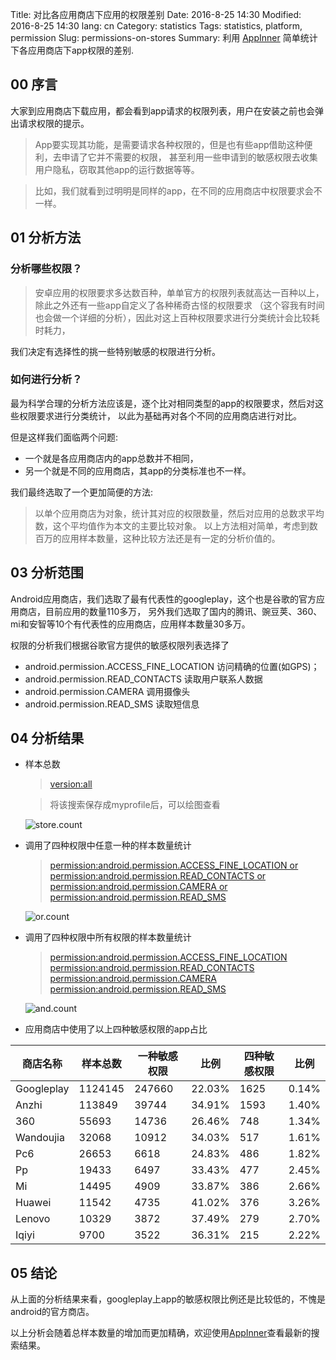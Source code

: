 Title: 对比各应用商店下应用的权限差别
Date: 2016-8-25 14:30
Modified: 2016-8-25 14:30
lang: cn
Category: statistics
Tags: statistics, platform, permission
Slug: permissions-on-stores
Summary: 利用 [AppInner](https://www.appinner.com) 简单统计下各应用商店下app权限的差别.

## 00 序言

大家到应用商店下载应用，都会看到app请求的权限列表，用户在安装之前也会弹出请求权限的提示。

> App要实现其功能，是需要请求各种权限的，但是也有些app借助这种便利，去申请了它并不需要的权限，
> 甚至利用一些申请到的敏感权限去收集用户隐私，窃取其他app的运行数据等等。

> 比如，我们就看到过明明是同样的app，在不同的应用商店中权限要求会不一样。

## 01 分析方法

### 分析哪些权限？

> 安卓应用的权限要求多达数百种，单单官方的权限列表就高达一百种以上，除此之外还有一些app自定义了各种稀奇古怪的权限要求
> （这个容我有时间也会做一个详细的分析），因此对这上百种权限要求进行分类统计会比较耗时耗力，

我们决定有选择性的挑一些特别敏感的权限进行分析。

### 如何进行分析？

最为科学合理的分析方法应该是，逐个比对相同类型的app的权限要求，然后对这些权限要求进行分类统计，
以此为基础再对各个不同的应用商店进行对比。

但是这样我们面临两个问题:

- 一个就是各应用商店内的app总数并不相同，
- 另一个就是不同的应用商店，其app的分类标准也不一样。

我们最终选取了一个更加简便的方法:

> 以单个应用商店为对象，统计其对应的权限数量，然后对应用的总数求平均数，这个平均值作为本文的主要比较对象。
> 以上方法相对简单，考虑到数百万的应用样本数量，这种比较方法还是有一定的分析价值的。 

## 03 分析范围

Android应用商店，我们选取了最有代表性的googleplay，这个也是谷歌的官方应用商店，目前应用的数量110多万，
另外我们选取了国内的腾讯、豌豆荚、360、mi和安智等10个有代表性的应用商店，应用样本数量30多万。

权限的分析我们根据谷歌官方提供的敏感权限列表选择了

- android.permission.ACCESS_FINE_LOCATION 访问精确的位置(如GPS)；
- android.permission.READ_CONTACTS 读取用户联系人数据
- android.permission.CAMERA 调用摄像头
- android.permission.READ_SMS 读取短信息

## 04 分析结果

- 样本总数

  > [version:all](https://www.appinner.com/main/search?q=version:all&page=1)

  > 将该搜索保存成myprofile后，可以绘图查看

  ![store.count]({filename}/images/permissions_stores_count.png)

- 调用了四种权限中任意一种的样本数量统计

  > [permission:android.permission.ACCESS_FINE_LOCATION or permission:android.permission.READ_CONTACTS or permission:android.permission.CAMERA or permission:android.permission.READ_SMS](https://www.appinner.com/main/search?q=(permission:android.permission.ACCESS_FINE_LOCATION)%20or%20%20(permission:android.permission.READ_CONTACTS)%20%20or%20(permission:android.permission.CAMERA)%20or%20(permission:android.permission.READ_SMS)&page=1)

  ![or.count]({filename}/images/permissions_or_count.png)

- 调用了四种权限中所有权限的样本数量统计

  > [permission:android.permission.ACCESS_FINE_LOCATION permission:android.permission.READ_CONTACTS  permission:android.permission.CAMERA  permission:android.permission.READ_SMS](https://www.appinner.com/main/search?q=(permission:android.permission.ACCESS_FINE_LOCATION)%20%20%20(permission:android.permission.READ_CONTACTS)%20%20(permission:android.permission.CAMERA)%20%20(permission:android.permission.READ_SMS)&page=1)

  ![and.count]({filename}/images/permissions_and_count.png)

- 应用商店中使用了以上四种敏感权限的app占比

| 商店名称   | 样本总数 | 一种敏感权限 |   比例 | 四种敏感权限 |  比例 |
|----|----|----|----|-----|----|
| Googleplay |  1124145 |       247660 | 22.03% |         1625 | 0.14% |
| Anzhi      |   113849 |        39744 | 34.91% |         1593 | 1.40% |
| 360        |    55693 |        14736 | 26.46% |          748 | 1.34% |
| Wandoujia  |    32068 |        10912 | 34.03% |          517 | 1.61% |
| Pc6        |    26653 |         6618 | 24.83% |          486 | 1.82% |
| Pp         |    19433 |         6497 | 33.43% |          477 | 2.45% |
| Mi         |    14495 |         4909 | 33.87% |          386 | 2.66% |
| Huawei     |    11542 |         4735 | 41.02% |          376 | 3.26% |
| Lenovo     |    10329 |         3872 | 37.49% |          279 | 2.70% |
| Iqiyi      |     9700 |         3522 | 36.31% |          215 | 2.22% |


## 05 结论

从上面的分析结果来看，googleplay上app的敏感权限比例还是比较低的，不愧是android的官方商店。

以上分析会随着总样本数量的增加而更加精确，欢迎使用[AppInner](https://www.appinner.com)查看最新的搜索结果。

